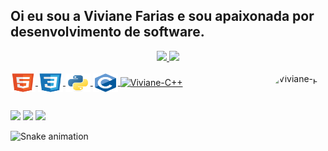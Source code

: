 ## Oi eu sou a Viviane Farias e sou apaixonada por desenvolvimento de software.

<div align="center">
  <a href="https://github.com/vivianefariasx">
  <img height="180em" src="https://github-readme-stats.vercel.app/api?username=vivianefariasx&show_icons=true&theme=slateorange&include_all_commits=true&count_private=true"/>
  <img height="180em" src="https://github-readme-stats.vercel.app/api/top-langs/?username=vivianefariasx&layout=compact&langs_count=7&theme=slateorange"/>
</div>
  
  <div style="display: inline_block"><br>
  <img align="center" alt="Viviane-HTML" height="30" width="40" src="https://raw.githubusercontent.com/devicons/devicon/master/icons/html5/html5-original.svg">
  <img align="center" alt="Viviane-CSS" height="30" width="40" src="https://raw.githubusercontent.com/devicons/devicon/master/icons/css3/css3-original.svg">
  <img align="center" alt="Viviane-Python" height="30" width="40" src="https://raw.githubusercontent.com/devicons/devicon/master/icons/python/python-original.svg">
  <img align="center" alt="Viviane-C" height="30" width="40" src="https://raw.githubusercontent.com/devicons/devicon/master/icons/c/c-original.svg">
  <img align="center" alt="Viviane-C++" height="30" width="40" src="https://raw.githubusercontent.com/isocpp/logos/master/cpp_logo.svg">
  <img align="right" alt="Viviane-pic" height="150" style="border-radius:50px;" src="https://media.discordapp.net/attachments/911593887569707051/911594072911798272/Webp.net-gifmaker.gif">
</div>
  
  ##
  
  <div> 
  
  <a href="https://instagram.com/viviianefarias/" target="_blank"><img src="https://img.shields.io/badge/-Instagram-%23E4405F?style=for-the-badge&logo=instagram&logoColor=white" target="_blank"></a>
  <a href = "mailto:vivianefariasx@gmail.com"><img src="https://img.shields.io/badge/-Gmail-%23333?style=for-the-badge&logo=gmail&logoColor=white" target="_blank"></a>
  <a href="https://www.linkedin.com/in/viviane-farias-4808591ab/" target="_blank"><img src="https://img.shields.io/badge/-LinkedIn-%230077B5?style=for-the-badge&logo=linkedin&logoColor=white" target="_blank"></a> 
 
 
 ![Snake animation](https://github.com/vivianefariasx/rafaballerini/blob/output/github-contribution-grid-snake.svg)
    
</div>
